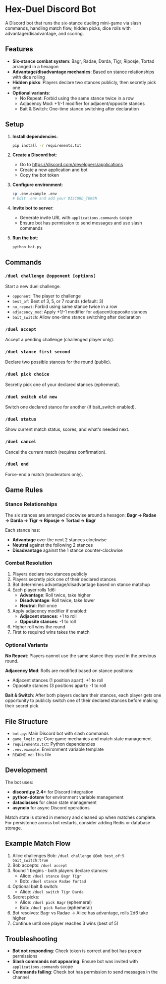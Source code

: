 # Hex-Duel Discord Bot

A Discord bot that runs the six-stance dueling mini-game via slash commands, handling match flow, hidden picks, dice rolls with advantage/disadvantage, and scoring.

## Features

- **Six-stance combat system**: Bagr, Radae, Darda, Tigr, Riposje, Tortad arranged in a hexagon
- **Advantage/disadvantage mechanics**: Based on stance relationships with dice rolling
- **Hidden picks**: Players declare two stances publicly, then secretly pick one
- **Optional variants**:
  - No Repeat: Forbid using the same stance twice in a row
  - Adjacency Mod: +1/-1 modifier for adjacent/opposite stances
  - Bait & Switch: One-time stance switching after declaration

## Setup

1. **Install dependencies**:
   ```bash
   pip install -r requirements.txt
   ```

2. **Create a Discord bot**:
   - Go to https://discord.com/developers/applications
   - Create a new application and bot
   - Copy the bot token

3. **Configure environment**:
   ```bash
   cp .env.example .env
   # Edit .env and add your DISCORD_TOKEN
   ```

4. **Invite bot to server**:
   - Generate invite URL with `applications.commands` scope
   - Ensure bot has permission to send messages and use slash commands

5. **Run the bot**:
   ```bash
   python bot.py
   ```

## Commands

### `/duel challenge @opponent [options]`
Start a new duel challenge.
- `opponent`: The player to challenge
- `best_of`: Best of 3, 5, or 7 rounds (default: 3)
- `no_repeat`: Forbid using same stance twice in a row
- `adjacency_mod`: Apply +1/-1 modifier for adjacent/opposite stances
- `bait_switch`: Allow one-time stance switching after declaration

### `/duel accept`
Accept a pending challenge (challenged player only).

### `/duel stance first second`
Declare two possible stances for the round (public).

### `/duel pick choice`
Secretly pick one of your declared stances (ephemeral).

### `/duel switch old new`
Switch one declared stance for another (if bait_switch enabled).

### `/duel status`
Show current match status, scores, and what's needed next.

### `/duel cancel`
Cancel the current match (requires confirmation).

### `/duel end`
Force-end a match (moderators only).

## Game Rules

### Stance Relationships
The six stances are arranged clockwise around a hexagon:
**Bagr → Radae → Darda → Tigr → Riposje → Tortad → Bagr**

Each stance has:
- **Advantage** over the next 2 stances clockwise
- **Neutral** against the following 2 stances
- **Disadvantage** against the 1 stance counter-clockwise

### Combat Resolution
1. Players declare two stances publicly
2. Players secretly pick one of their declared stances
3. Bot determines advantage/disadvantage based on stance matchup
4. Each player rolls 1d6:
   - **Advantage**: Roll twice, take higher
   - **Disadvantage**: Roll twice, take lower
   - **Neutral**: Roll once
5. Apply adjacency modifier if enabled:
   - **Adjacent stances**: +1 to roll
   - **Opposite stances**: -1 to roll
6. Higher roll wins the round
7. First to required wins takes the match

### Optional Variants

**No Repeat**: Players cannot use the same stance they used in the previous round.

**Adjacency Mod**: Rolls are modified based on stance positions:
- Adjacent stances (1 position apart): +1 to roll
- Opposite stances (3 positions apart): -1 to roll

**Bait & Switch**: After both players declare their stances, each player gets one opportunity to publicly switch one of their declared stances before making their secret pick.

## File Structure

- `bot.py`: Main Discord bot with slash commands
- `game_logic.py`: Core game mechanics and match state management
- `requirements.txt`: Python dependencies
- `.env.example`: Environment variable template
- `README.md`: This file

## Development

The bot uses:
- **discord.py 2.4+** for Discord integration
- **python-dotenv** for environment variable management
- **dataclasses** for clean state management
- **asyncio** for async Discord operations

Match state is stored in memory and cleaned up when matches complete. For persistence across bot restarts, consider adding Redis or database storage.

## Example Match Flow

1. Alice challenges Bob: `/duel challenge @Bob best_of:5 bait_switch:true`
2. Bob accepts: `/duel accept`
3. Round 1 begins - both players declare stances:
   - Alice: `/duel stance Bagr Tigr`
   - Bob: `/duel stance Radae Tortad`
4. Optional bait & switch:
   - Alice: `/duel switch Tigr Darda`
5. Secret picks:
   - Alice: `/duel pick Bagr` (ephemeral)
   - Bob: `/duel pick Radae` (ephemeral)
6. Bot resolves: Bagr vs Radae → Alice has advantage, rolls 2d6 take higher
7. Continue until one player reaches 3 wins (best of 5)

## Troubleshooting

- **Bot not responding**: Check token is correct and bot has proper permissions
- **Slash commands not appearing**: Ensure bot was invited with `applications.commands` scope
- **Commands failing**: Check bot has permission to send messages in the channel
